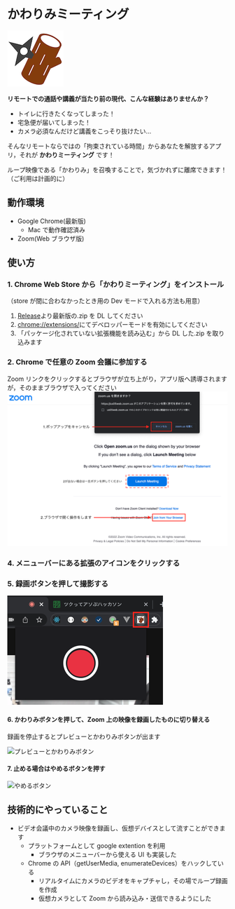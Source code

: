 # かわりみミーティング

![拡張のアイコンと録画ボタン](./src/icon.png)

**リモートでの通話や講義が当たり前の現代、こんな経験はありませんか？**

- トイレに行きたくなってしまった！
- 宅急便が届いてしまった！
- カメラ必須なんだけど講義をこっそり抜けたい...

そんなリモートならではの「拘束されている時間」からあなたを解放するアプリ，それが **かわりミーティング** です！

ループ映像である「かわりみ」を召喚することで，気づかれずに離席できます！（ご利用は計画的に）

## 動作環境

- Google Chrome(最新版)
  - Mac で動作確認済み
- Zoom(Web ブラウザ版)

## 使い方

### 1. Chrome Web Store から「かわりミーティング」をインストール

（store が間に合わなかったとき用の Dev モードで入れる方法も用意）

1. [Release](https://github.com/MLOA/tsukuaso/releases)より最新版の.zip を DL してください
2. [chrome://extensions/](chrome://extensions/)にてデベロッパーモードを有効にしてください
3. 「パッケージ化されていない拡張機能を読み込む」から DL した.zip を取り込みます

### 2. Chrome で任意の Zoom 会議に参加する

Zoom リンクをクリックするとブラウザが立ち上がり，アプリ版へ誘導されますが，そのままブラウザで入ってください
![2でのブラウザでzoomへの入り方](./docs/img//how-to-2.png)

### 4. メニューバーにある拡張のアイコンをクリックする

### 5. 録画ボタンを押して撮影する

![拡張のアイコンと録画ボタン](./docs/img//how-to-5.png)

#### 6. かわりみボタンを押して、Zoom 上の映像を録画したものに切り替える

録画を停止するとプレビューとかわりみボタンが出ます

![プレビューとかわりみボタン](https://i.imgur.com/O3pEKNf.png)

#### 7. 止める場合はやめるボタンを押す

![やめるボタン](https://i.imgur.com/U9BPAON.png)

## 技術的にやっていること

- ビデオ会議中のカメラ映像を録画し、仮想デバイスとして流すことができます
  - プラットフォームとして google extention を利用
    - ブラウザのメニューバーから使える UI も実装した
  - Chrome の API（getUserMedia, enumerateDevices）をハックしている
    - リアルタイムにカメラのビデオをキャプチャし，その場でループ録画を作成
    - 仮想カメラとして Zoom から読み込み・送信できるようにした
